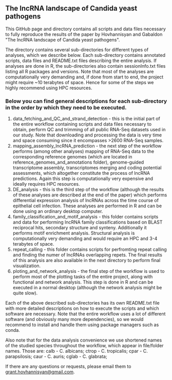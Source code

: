  ## The lncRNA landscape of Candida yeast pathogens

This GitHub page and directory contains all scripts and data files necessary to fully reproduce the results of the paper by Hovhannisyan and Gabaldon "The lncRNA landscape of Candida yeast pathogens".

The directory contains several sub-directories for different types of analyses, which we describe below. Each sub-directory contains annotated scripts, data files and README.txt files describing the entire analysis. If analyses are done in R, the sub-directories also contain sessionInfo.txt files listing all R packages and versions.
Note that most of the analyses are computationally very demanding and, if done from start to end, the project might require ~10 terabytes of space. Hence for some of the steps we highly recommend using HPC resources. 


 ### Below you can find general descriptions for each sub-directory in the order by which they need to be executed.

1. data_fetching_and_QC_and_strand_detection - this is the initial part of the entire workflow containing scripts and data files necessary to obtain, perform QC and trimming of all public RNA-Seq datasets used in our study. Note that downloading and processing the data is very time and space consuming since it encompasses >2600 RNA-Seq samples.
2. mapping_assembly_lncRNA_prediction - the next step of the workflow performs (among other analyses) mapping of RNA-Seq data to the corresponding reference genomes (which are located in reference_genomes_and_annotations folder), genome-guided transcriptome assembly, transcriptomes merging and coding potential assessments, which altogether constitute the process of lncRNA predictions. Again this step is computationally very expensive and ideally requires HPC resources. 
3. DE_analysis - this is the third step of the workflow (although the results of these analyses are described at the end of the paper) which performs differential expression analysis of lncRNAs across the time course of epithelial cell infection. These analyses are performed in R and can be done using an ordinary desktop computer.
4. family_classification_and_motif_analysis - this folder contains scripts and data for performing lncRNA family classifications based on BLAST reciprocal hits, secondary structure and synteny. Additionally it performs motif enrichment analysis. Structural analysis is computationally very demanding and would require an HPC and 3-4 terabytes of space.
5. repeat_calling - this folder contains scripts for perfromting repeat calling and finding the numer of lncRNAs overlapping repets. The final results of this analysis are also available in the next directory to perform final visualization. 
6. ploting_and_network_analysis - the final step of the workflow is used to perform most of the plotting tasks of the entire project, along with functional and network analysis. This step is done in R and can be executed in a normal desktop (although the network analysis might be quite slow).

Each of the above described sub-directories has its own README.txt file with more detailed descriptions on how to execute the scripts and which software are necessary.
Note that the entire workflow uses a lot of different software (and obviously many more dependencies), so we would recommend to install and handle them using package managers such as conda.

Also note that for the data analysis convenience we use shortened names of the studied species throughout the workflow, which appear in file/folder names. Those are:
calb - C. albicans;
ctrop - C. tropicalis;
cpar - C. parapsilosis;
caur - C. auris;
cglab - C. glabrata; 

If there are any questions or requests, please email them to grant.hovhannisyan@gmail.com.   
